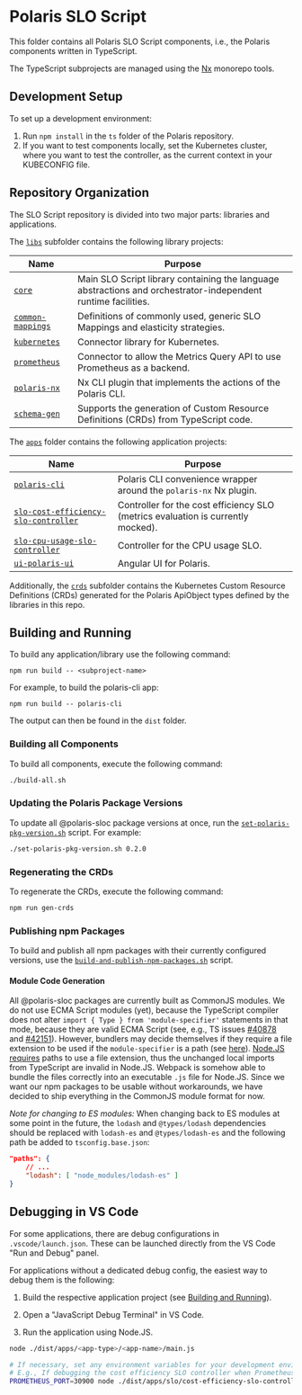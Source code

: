 # Polaris SLO Script

This folder contains all Polaris SLO Script components, i.e., the Polaris components written in TypeScript.

The TypeScript subprojects are managed using the [Nx](https://nx.dev) monorepo tools.


## Development Setup

To set up a development environment:

1. Run `npm install` in the `ts` folder of the Polaris repository.
1. If you want to test components locally, set the Kubernetes cluster, where you want to test the controller, as the current context in your KUBECONFIG file.


## Repository Organization

The SLO Script repository is divided into two major parts: libraries and applications.

The [`libs`](./libs) subfolder contains the following library projects:

| Name              | Purpose |
|-------------------|---------|
| [`core`](./libs/core) | Main SLO Script library containing the language abstractions and orchestrator-independent runtime facilities. |
| [`common-mappings`](./libs/common-mappings) | Definitions of commonly used, generic SLO Mappings and elasticity strategies. |
| [`kubernetes`](./libs/kubernetes) | Connector library for Kubernetes. |
| [`prometheus`](./libs/prometheus) | Connector to allow the Metrics Query API to use Prometheus as a backend. |
| [`polaris-nx`](./libs/polaris-nx) | Nx CLI plugin that implements the actions of the Polaris CLI. |
| [`schema-gen`](./libs/schema-gen) | Supports the generation of Custom Resource Definitions (CRDs) from TypeScript code. |



The [`apps`](./apps) folder contains the following application projects:

| Name              | Purpose |
|-------------------|---------|
| [`polaris-cli`](./apps/polaris-cli) | Polaris CLI convenience wrapper around the `polaris-nx` Nx plugin. |
| [`slo-cost-efficiency-slo-controller`](./apps/slo/cost-efficiency-slo-controller) | Controller for the cost efficiency SLO (metrics evaluation is currently mocked). |
| [`slo-cpu-usage-slo-controller`](./apps/slo/cpu-usage-slo-controller) | Controller for the CPU usage SLO. |
| [`ui-polaris-ui`](./apps/ui/polaris-ui) | Angular UI for Polaris. |



Additionally, the [`crds`](./crds) subfolder contains the Kubernetes Custom Resource Definitions (CRDs) generated for the Polaris ApiObject types defined by the libraries in this repo.


## Building and Running

To build any application/library use the following command:
```
npm run build -- <subproject-name>
```
For example, to build the polaris-cli app:
```
npm run build -- polaris-cli
```

The output can then be found in the `dist` folder.


### Building all Components

To build all components, execute the following command:
```sh
./build-all.sh
```


### Updating the Polaris Package Versions

To update all @polaris-sloc package versions at once, run the [`set-polaris-pkg-version.sh`](./set-polaris-pkg-version.sh) script.
For example:
```sh
./set-polaris-pkg-version.sh 0.2.0
```


### Regenerating the CRDs

To regenerate the CRDs, execute the following command:
```sh
npm run gen-crds
```


### Publishing npm Packages

To build and publish all npm packages with their currently configured versions, use the [`build-and-publish-npm-packages.sh`](./build-and-publish-npm-packages.sh) script.


#### Module Code Generation

All @polaris-sloc packages are currently built as CommonJS modules.
We do not use ECMA Script modules (yet), because the TypeScript compiler does not alter `import { Type } from 'module-specifier'` statements in that mode, because they are valid ECMA Script (see, e.g., TS issues [#40878](https://github.com/microsoft/TypeScript/issues/40878) and [#42151](https://github.com/microsoft/TypeScript/issues/42151)).
However, bundlers may decide themselves if they require a file extension to be used if the `module-specifier` is a path (see [here](https://developer.mozilla.org/en-US/docs/Web/JavaScript/Reference/Statements/import)).
[Node.JS requires](https://nodejs.org/api/esm.html#mandatory-file-extensions) paths to use a file extension, thus the unchanged local imports from TypeScript are invalid in Node.JS.
Webpack is somehow able to bundle the files correctly into an executable `.js` file for Node.JS.
Since we want our npm packages to be usable without workarounds, we have decided to ship everything in the CommonJS module format for now.

*Note for changing to ES modules:* When changing back to ES modules at some point in the future, the `lodash` and `@types/lodash` dependencies should be replaced with `lodash-es` and `@types/lodash-es` and the following path be added to `tsconfig.base.json`:

```JSON
"paths": {
    // ...
    "lodash": [ "node_modules/lodash-es" ]
}
```



## Debugging in VS Code

For some applications, there are debug configurations in `.vscode/launch.json`.
These can be launched directly from the VS Code "Run and Debug" panel.

For applications without a dedicated debug config, the easiest way to debug them is the following:

1. Build the respective application project (see [Building and Running](#building-and-running)).

2. Open a "JavaScript Debug Terminal" in VS Code.

3. Run the application using Node.JS.

```sh
node ./dist/apps/<app-type>/<app-name>/main.js

# If necessary, set any environment variables for your development environment.
# E.g., If debugging the cost efficiency SLO controller when Prometheus is available on port 30900:
PROMETHEUS_PORT=30900 node ./dist/apps/slo/cost-efficiency-slo-controller/main.js
```
